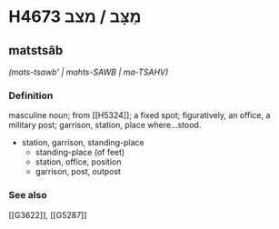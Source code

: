 # H4673 מַצָּב / מצב

## matstsâb

_(mats-tsawb' | mahts-SAWB | ma-TSAHV)_

### Definition

masculine noun; from [[H5324]]; a fixed spot; figuratively, an office, a military post; garrison, station, place where...stood.

- station, garrison, standing-place
    - standing-place (of feet)
    - station, office, position
    - garrison, post, outpost
### See also

[[G3622]], [[G5287]]

